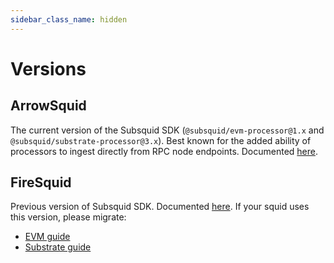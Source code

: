 ```yaml
---
sidebar_class_name: hidden
---
```


# Versions

## ArrowSquid

The current version of the Subsquid SDK (`@subsquid/evm-processor@1.x` and `@subsquid/substrate-processor@3.x`). Best known for the added ability of processors to ingest directly from RPC node endpoints. Documented [here](/).

## FireSquid

Previous version of Subsquid SDK. Documented [here](/firesquid). If your squid uses this version, please migrate:
 - [EVM guide](/migrate/migrate-to-arrowsquid)
 - [Substrate guide](/migrate/migrate-to-arrowsquid-on-substrate)
